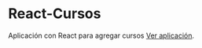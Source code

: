 # React-Cursos
Aplicación con React para agregar cursos 
[Ver aplicación](https://oscarepv.github.io/ReactCursos/).
